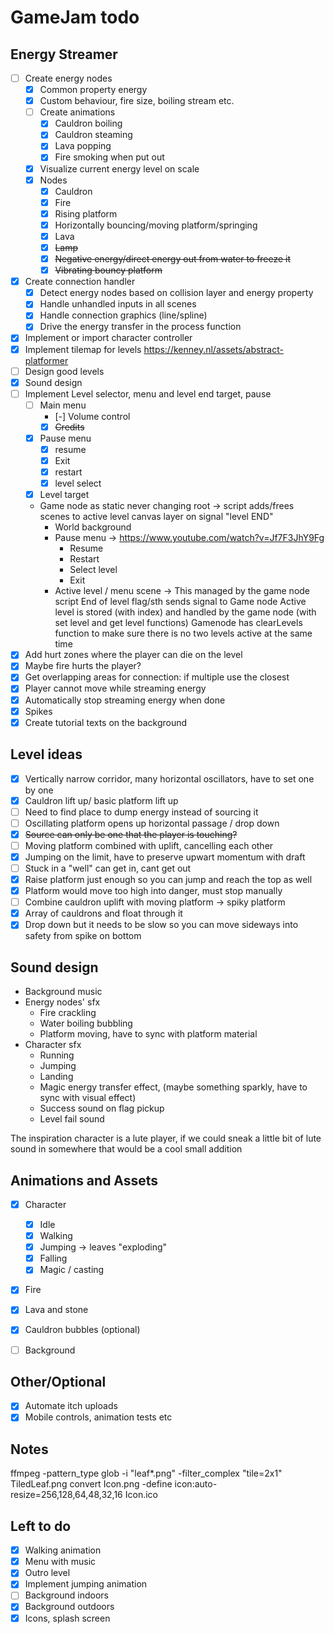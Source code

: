 # GameJam todo

## Energy Streamer
    
- [ ] Create energy nodes
    - [x] Common property energy
    - [x] Custom behaviour, fire size, boiling stream etc.
    - [ ] Create animations
        - [x] Cauldron boiling
        - [x] Cauldron steaming
        - [x] Lava popping
        - [x] Fire smoking when put out
    - [x] Visualize current energy level on scale
    - [x] Nodes
        - [x] Cauldron
        - [x] Fire
        - [x] Rising platform
        - [x] Horizontally bouncing/moving platform/springing
        - [x] Lava
        - [x] ~~Lamp~~
        - [x] ~~Negative energy/direct energy out from water to freeze it~~
        - [x] ~~Vibrating bouncy platform~~
- [x] Create connection handler
    - [x] Detect energy nodes based on collision layer and energy property
    - [x] Handle unhandled inputs in all scenes
    - [x] Handle connection graphics (line/spline)
    - [x] Drive the energy transfer in the process function
- [x] Implement or import character controller
- [x] Implement tilemap for levels https://kenney.nl/assets/abstract-platformer
- [ ] Design good levels
- [x] Sound design
- [ ] Implement Level selector, menu and level end target, pause
    - [ ] Main menu
        - [-] Volume control
        - [x] ~~Credits~~
    - [x] Pause menu
        - [x] resume
        - [x] Exit
        - [x] restart
        - [x] level select
    - [x] Level target
    - Game node as static never changing root -> script adds/frees scenes to active level canvas layer on signal "level END"
        - World background
        - Pause menu -> https://www.youtube.com/watch?v=Jf7F3JhY9Fg
            - Resume
            - Restart
            - Select level
            - Exit
        - Active level / menu scene -> This managed by the game node script
    End of level flag/sth sends signal to Game node
    Active level is stored (with index) and handled by the game node (with set level and get level functions)
    Gamenode has clearLevels function to make sure there is no two levels active at the same time
- [x] Add hurt zones where the player can die on the level
- [x] Maybe fire hurts the player?
- [x] Get overlapping areas for connection: if multiple use the closest
- [x] Player cannot move while streaming energy
- [x] Automatically stop streaming energy when done
- [x] Spikes
- [x] Create tutorial texts on the background

## Level ideas
- [x] Vertically narrow corridor, many horizontal oscillators, have to set one by one
- [x] Cauldron lift up/ basic platform lift up
- [ ] Need to find place to dump energy instead of sourcing it
- [ ] Oscillating platform opens up horizontal passage / drop down
- [x] ~~Source can only be one that the player is touching?~~
- [ ] Moving platform combined with uplift, cancelling each other
- [x] Jumping on the limit, have to preserve upwart momentum with draft
- [ ] Stuck in a "well" can get in, cant get out
- [x] Raise platform just enough so you can jump and reach the top as well
- [x] Platform would move too high into danger, must stop manually
- [ ] Combine cauldron uplift with moving platform -> spiky platform
- [x] Array of cauldrons and float through it
- [x] Drop down but it needs to be slow so you can move sideways into safety from spike on bottom

## Sound design
- Background music
- Energy nodes' sfx
    - Fire crackling
    - Water boiling bubbling
    - Platform moving, have to sync with platform material
- Character sfx
    - Running
    - Jumping
    - Landing
    - Magic energy transfer effect, (maybe something sparkly, have to sync with visual effect)
    - Success sound on flag pickup
    - Level fail sound

The inspiration character is a lute player, if we could sneak a little bit of lute sound in somewhere that would be a cool small addition

## Animations and Assets
- [x] Character
    - [x] Idle
    - [x] Walking
    - [x] Jumping -> leaves "exploding"
    - [x] Falling
    - [x] Magic / casting
- [x] Fire
- [x] Lava and stone
- [x] Cauldron bubbles (optional)
- [ ] Background



## Other/Optional

- [x] Automate itch uploads
- [x] Mobile controls, animation tests etc

## Notes
ffmpeg -pattern_type glob -i "leaf*.png" -filter_complex "tile=2x1" TiledLeaf.png
convert Icon.png -define icon:auto-resize=256,128,64,48,32,16 Icon.ico


## Left to do
- [x] Walking animation
- [x] Menu with music
- [x] Outro level
- [x] Implement jumping animation
- [ ] Background indoors
- [x] Background outdoors
- [x] Icons, splash screen